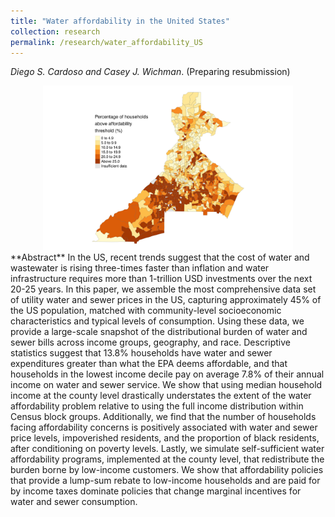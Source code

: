```yaml
---
title: "Water affordability in the United States"
collection: research
permalink: /research/water_affordability_US
---
```

_Diego S. Cardoso and Casey J. Wichman_. (Preparing resubmission)

<center>
  <img src="/images/water_affordability.png" alt="Water Affordability in the US"  width="400"/>
</center>
**Abstract**
In the US, recent trends suggest that the cost of water and wastewater is rising three-times faster than inflation and water infrastructure requires more than 1-trillion USD investments over the next 20-25 years. In this paper, we assemble the most comprehensive data set of utility water and sewer prices in the US, capturing approximately 45% of the US population, matched with community-level socioeconomic characteristics and typical levels of consumption. Using these data, we provide a large-scale snapshot of the distributional burden of water and sewer bills across income groups, geography, and race. Descriptive statistics suggest that 13.8% households have water and sewer expenditures greater than what the EPA deems affordable, and that households in the lowest income decile pay on average 7.8% of their annual income on water and sewer service. We show that using median household income at the county level drastically understates the extent of the water affordability problem relative to using the full income distribution within Census block groups. Additionally, we find that the number of households facing affordability concerns is positively associated with water and sewer price levels, impoverished residents, and the proportion of black residents, after conditioning on poverty levels. Lastly, we simulate self-sufficient water affordability programs, implemented at the county level, that redistribute the burden borne by low-income customers. We show that affordability policies that provide a lump-sum rebate to low-income households and are paid for by income taxes dominate policies that change marginal incentives for water and sewer consumption.






